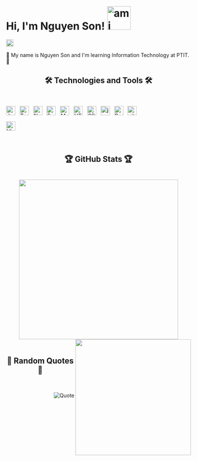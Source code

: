 # Hi, I'm Nguyen Son! <img src="http://sositech.xyz/gif/44.gif" width="auto" height="64px" alt="ami"/>

<a href="https://www.facebook.com/soicon.66/"
    ><img
        src="https://img.shields.io/badge/-Facebook-0e76a8?style=plastic&logo=facebook"
        alt="facebook"
        title= "facebook"
        height="20"
/></a>

👦 My name is Nguyen Son and I'm learning Information Technology at PTIT. 👦

<h2 align="center">🛠 Technologies and Tools 🛠</h2>
<br>

<span
    ><img
        src="https://img.shields.io/badge/JavaScript-282C34?logo=javascript&logoColor=F7DF1E"
        alt="JavaScript logo"
        title="JavaScript"
        height="25"
/></span>
&nbsp;
<span
    ><img
        src="https://img.shields.io/badge/TypeScript-282C34?logo=typescript&logoColor=3178C6"
        alt="TypeScript logo"
        title="TypeScript"
        height="25"
/></span>
&nbsp;
<span
    ><img
        src="https://img.shields.io/badge/Node.js-282C34?logo=node.js&logoColor=00F200"
        alt="Node.js logo"
        title="Node.js"
        height="25"
/></span>
&nbsp;
<span
    ><img
        src="https://img.shields.io/badge/Express-282C34?logo=express&logoColor=FFFFFF"
        alt="Express.js logo"
        title="Express.js"
        height="25"
/></span>
&nbsp;
<span
    ><img
        src="https://img.shields.io/badge/MongoDB-282C34?logo=mongodb&logoColor=47A248"
        alt="MongoDB logo"
        title="MongoDB"
        height="25"
/></span>
&nbsp;
<span
    ><img
        src="https://img.shields.io/badge/HTML5-282C34?logo=html5&logoColor=E34F26"
        alt="HTML5 logo"
        title="HTML5"
        height="25"
/></span>
&nbsp;
<span
    ><img
        src="https://img.shields.io/badge/CSS3-282C34?logo=css3&logoColor=1572B6"
        alt="CSS3 logo"
        title="CSS3"
        height="25"
/></span>
&nbsp;
<span
    ><img
        src="https://img.shields.io/badge/Java-282C34?logo=java&logoColor=007ACD"
        alt="java logo"
        title="java"
        height="25"
/></span>
&nbsp;
<span
    ><img
        src="https://img.shields.io/badge/Bootstrap-282C34?logo=bootstrap&logoColor=7952B3"
        alt="Bootstrap logo"
        title="Bootstrap"
        height="25"
/></span>
&nbsp;
<span
    ><img
        src="https://img.shields.io/badge/git-282C34?logo=git&logoColor=F05032"
        alt="git logo"
        title="git"
        height="25"
/></span>
&nbsp;

<span
    ><img
        src="https://img.shields.io/badge/VS%20Code-282C34?logo=visual-studio-code&logoColor=007ACC"
        alt="Visual Studio Code logo"
        title="Visual Studio Code"
        height="25"
/></span>
&nbsp;

<br>

<h2 align="center">️🏆 GitHub Stats ️🏆</h2>
<br>

<div align="center">
    <img
        align="center"
        width="434"
        src="https://github-readme-stats.vercel.app/api?username=nguyenson66&show_icons=true&theme=react&border_color=61dafb&hide_border=true"
    />
    <img
        width="315"
        align="right"
        src="https://github-readme-stats.vercel.app/api/top-langs/?username=nguyenson66&hide=c%23,powershell,Mathematica,Ruby,Objective-C,Objective-C%2b%2b,Cuda&title_color=61dafb&text_color=ffffff&icon_color=61dafb&bg_color=20232a&langs_count=8&layout=compact&border_color=61dafb&hide_border=true"
    />
    <br>
</div>

<br>

<h2 align="center">📑 Random Quotes 📑</h2>
<br>
<!-- https://github.com/shravan20/github-readme-quotes -->
<div align="right">

![Quote](https://github-readme-quotes.herokuapp.com/quote?theme=onedark&animation=default&layout=zues&font=default)

</div>
